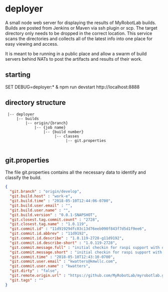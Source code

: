 # deployer

A small node web server for displaying the results of MyRobotLab builds.  Builds are posted from Jenkins or Maven via ssh plugin or scp.
The target directory only needs to be dropped in the correct location.  This service scans the directories and collects all of the latest info into one place for easy viewing and access.

It is meant to be running in a public place and allow a swarm of build servers behind NATs to post the artifacts and results of their work.


## starting
SET DEBUG=deployer:* & npm run devstart
http://localhost:8888

## directory structure

```
 |-- deployer
     |-- builds
         |-- origin/{branch}
             |-- {job name}
                 |-- {build number}
                      |-- classes
                           |-- git.properties
                           
```

## git.properties
The file git.properties contains all the necessary data to identify and classify the build.

```json
{
  "git.branch" : "origin/develop",
  "git.build.host" : "work-e",
  "git.build.time" : "2018-05-10T12:44:06-0700",
  "git.build.user.email" : "",
  "git.build.user.name" : "",
  "git.build.version" : "0.0.1-SNAPSHOT",
  "git.closest.tag.commit.count" : "2728",
  "git.closest.tag.name" : "1.0.119",
  "git.commit.id" : "11d91929dfc83c13d76eeb090f843f7d5d1f9ee6",
  "git.commit.id.abbrev" : "11d9192",
  "git.commit.id.describe" : "1.0.119-2728-g11d9192",
  "git.commit.id.describe-short" : "1.0.119-2728",
  "git.commit.message.full" : "initial checkin for raspi support with dl4j and yolo in dl4j.",
  "git.commit.message.short" : "initial checkin for raspi support with dl4j and yolo in dl4j.",
  "git.commit.time" : "2018-05-10T12:43:10-0700",
  "git.commit.user.email" : "kwatters@kmwllc.com",
  "git.commit.user.name" : "kwatters",
  "git.dirty" : "false",
  "git.remote.origin.url" : "https://github.com/MyRobotLab/myrobotlab.git",
  "git.tags" : ""
}
```     
     
    
